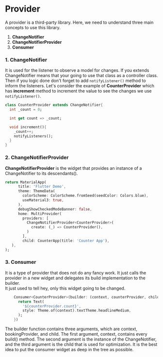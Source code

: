 # Provider
A provider is a third-party library. Here, we need to understand three main concepts to use this library.
1.  **ChangeNotifier**
2.  **ChangeNotifierProvider**
3.  **Consumer**

### 1. ChangeNotifier
It is used for the listener to observe a model for changes. If you extends ChangeNotifier means that your going to use that class as a controller class. Then if you logic done don't forget to add `notifyListener()` method to inform the listeners.
Let's consider the example of **CounterProvider** which has **increment** method to increment the value to see the changes we use `notifyListener()`.
```dart
class CounterProvider extends ChangeNotifier{
  int _count = 0;

  int get count => _count;

  void increment(){
    _count++;
    notifyListeners();
  }
}
```

### 2. ChangeNotifierProvider
**ChangeNotifierProvider** is the widget that provides an instance of a ChangeNotifier to its descendants(). 
```dart
return MaterialApp(
      title: 'Flutter Demo',
      theme: ThemeData(
        colorScheme: ColorScheme.fromSeed(seedColor: Colors.blue),
        useMaterial3: true,
      ),
      debugShowCheckedModeBanner: false,
      home: MultiProvider(
        providers: [
          ChangeNotifierProvider<CounterProvider>(
            create: (_) => CounterProvider(),
          )
        ],
        child: CounterApp(title: 'Counter App'),
   ),
);
```

### 3. Consumer
It is a type of provider that does not do any fancy work. It just calls the provider in a new widget and delegates its build implementation to the builder.  
It just used to tell hey, only this widget going to be changed.
```dart
    Consumer<CounterProvider>(builder: (context, counterProvider, child){
      return Text(
        '${counterProvider.count}',
        style: Theme.of(context).textTheme.headlineMedium,
      );
    })
```
The builder function contains three arguments, which are context, bookingProvider, and child. The first argument, context, contains every build() method. The second argument is the instance of the ChangeNotifier, and the third argument is the child that is used for optimization. It is the best idea to put the consumer widget as deep in the tree as possible.
